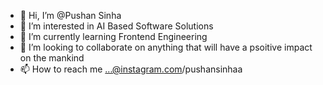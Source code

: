 - 👋 Hi, I’m @Pushan Sinha
- 👀 I’m interested in AI Based Software Solutions
- 🌱 I’m currently learning Frontend Engineering
- 💞️ I’m looking to collaborate on anything that will have a psoitive impact on the mankind
- 📫 How to reach me ...@instagram.com/pushansinhaa

<!---
programm3d/programm3d is a ✨ special ✨ repository because its `README.md` (this file) appears on your GitHub profile.
You can click the Preview link to take a look at your changes.
--->
